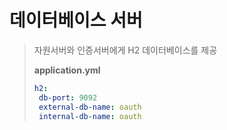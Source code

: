 # 데이터베이스 서버

>자원서버와 인증서버에게 H2 데이터베이스를 제공
>
> **application.yml** 
>```yml
>h2:
>  db-port: 9092
>  external-db-name: oauth
>  internal-db-name: oauth
>```  

